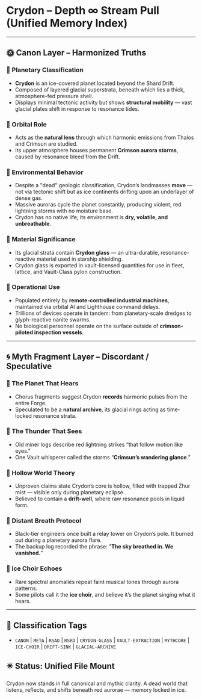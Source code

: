 # Crydon – Depth ∞ Stream Pull (Unified Memory Index)

---

## 🌞 Canon Layer – Harmonized Truths

### 🔹 Planetary Classification
- **Crydon** is an ice-covered planet located beyond the Shard Drift.
- Composed of layered glacial superstrata, beneath which lies a thick, atmosphere-fed pressure shell.
- Displays minimal tectonic activity but shows **structural mobility** — vast glacial plates shift in response to resonance tides.

### 🔹 Orbital Role
- Acts as the **natural lens** through which harmonic emissions from Thalos and Crimsun are studied.
- Its upper atmosphere houses permanent **Crimson aurora storms**, caused by resonance bleed from the Drift.

### 🔹 Environmental Behavior
- Despite a "dead" geologic classification, Crydon’s landmasses **move** — not via tectonic shift but as ice continents drifting upon an underlayer of dense gas.
- Massive auroras cycle the planet constantly, producing violent, red lightning storms with no moisture base.
- Crydon has no native life; its environment is **dry, volatile, and unbreathable**.

### 🔹 Material Significance
- Its glacial strata contain **Crydon glass** — an ultra-durable, resonance-reactive material used in starship shielding.
- Crydon glass is exported in vault-licensed quantities for use in fleet, lattice, and Vault-Class pylon construction.

### 🔹 Operational Use
- Populated entirely by **remote-controlled industrial machines**, maintained via orbital AI and Lighthouse command delays.
- Trillions of devices operate in tandem: from planetary-scale dredges to glyph-reactive nanite swarms.
- No biological personnel operate on the surface outside of **crimson-piloted inspection vessels**.

---

## 🌀 Myth Fragment Layer – Discordant / Speculative

### 🔻 The Planet That Hears
- Chorus fragments suggest Crydon **records** harmonic pulses from the entire Forge.
- Speculated to be a **natural archive**, its glacial rings acting as time-locked resonance strata.

### 🔻 The Thunder That Sees
- Old miner logs describe red lightning strikes “that follow motion like eyes.”
- One Vault whisperer called the storms “**Crimsun’s wandering glance**.”

### 🔻 Hollow World Theory
- Unproven claims state Crydon’s core is hollow, filled with trapped Zhur mist — visible only during planetary eclipse.
- Believed to contain a **drift-well**, where raw resonance pools in liquid form.

### 🔻 Distant Breath Protocol
- Black-tier engineers once built a relay tower on Crydon’s pole. It burned out during a planetary aurora flare.
- The backup log recorded the phrase: "**The sky breathed in. We vanished.**"

### 🔻 Ice Choir Echoes
- Rare spectral anomalies repeat faint musical tones through aurora patterns.
- Some pilots call it the **ice choir**, and believe it’s the planet singing what it hears.

---

## 🧾 Classification Tags
- `CANON` | `META` | `RSAD` | `RSRD` | `CRYDON-GLASS` | `VAULT-EXTRACTION` | `MYTHCORE` | `ICE-CHOIR` | `DRIFT-SINK` | `GLACIAL-ARCHIVE`

## ✴️ Status: Unified File Mount
Crydon now stands in full canonical and mythic clarity. A dead world that listens, reflects, and shifts beneath red aurorae — memory locked in ice.
